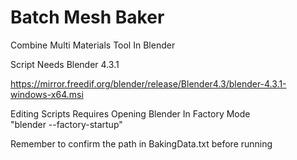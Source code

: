 # Batch Mesh Baker
Combine Multi Materials Tool In Blender

Script Needs Blender 4.3.1

https://mirror.freedif.org/blender/release/Blender4.3/blender-4.3.1-windows-x64.msi

Editing Scripts Requires Opening Blender In Factory Mode  
"blender --factory-startup"  
  
Remember to confirm the path in BakingData.txt before running
